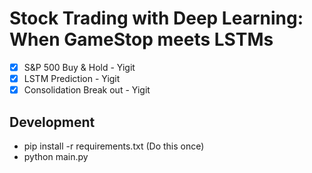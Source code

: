 # Stock Trading with Deep Learning: When GameStop meets LSTMs


- [x] S&P 500 Buy & Hold - Yigit
- [x] LSTM Prediction - Yigit
- [x] Consolidation Break out - Yigit

## Development
- pip install -r requirements.txt (Do this once)
- python main.py
